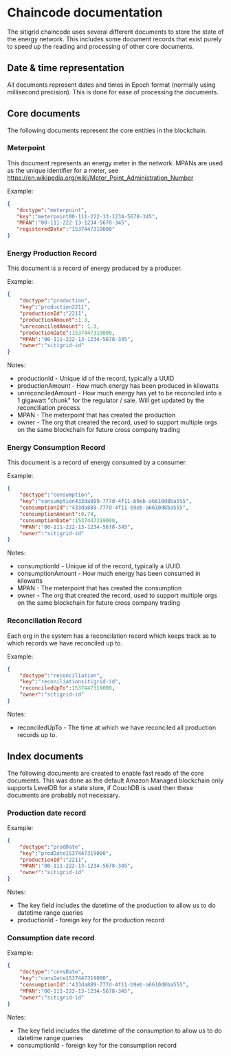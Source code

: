 # Chaincode documentation

The sitigrid chaincode uses several different documents to store the state of the energy network. This includes some document records that exist purely to speed up the reading and processing of other core documents.

## Date & time representation

All documents represent dates and times in Epoch format (normally using millisecond precision). This is done for ease of processing the documents.

## Core documents

The following documents represent the core entities in the blockchain.

### Meterpoint

This document represents an energy meter in the network. MPANs are used as the unique identifier for a meter, see https://en.wikipedia.org/wiki/Meter_Point_Administration_Number

Example:
```json
{
   "doctype":"meterpoint",
   "key":"meterpoint00-111-222-13-1234-5678-345",
   "MPAN":"00-111-222-13-1234-5678-345",
   "registeredDate":"1537447319000"
}
```

### Energy Production Record

This document is a record of energy produced by a producer.

Example:
```json
{    
    "doctype":"production",
    "key":"production2211",
    "productionId":"2211",  
    "productionAmount":1.3,
    "unreconciledAmount": 1.3,  
    "productionDate":1537447319000,
    "MPAN":"00-111-222-13-1234-5678-345",
    "owner":"sitigrid-id"     
}
```

Notes:
* productionId - Unique id of the record, typically a UUID
* productionAmount - How much energy has been produced in kilowatts
* unreconciledAmount - How much energy has yet to be reconciled into a 1 gigawatt "chunk" for the regulator / sale. Will get updated by the reconciliation process
* MPAN - The meterpoint that has created the production
* owner - The org that created the record, used to support multiple orgs on the same blockchain for future cross company trading

### Energy Consumption Record

This document is a record of energy consumed by a consumer.

Example:
```json
{   
    "doctype":"consumption",
    "key":"consumption433da889-777d-4f11-b9eb-a6610d8ba555", 
    "consumptionId":"433da889-777d-4f11-b9eb-a6610d8ba555",  
    "consumptionAmount":0.74, 
    "consumptionDate":1537447319000,
    "MPAN":"00-111-222-13-1234-5678-345",
    "owner":"sitigrid-id"     
}
```

Notes:
* consumptionId - Unique id of the record, typically a UUID
* consumptionAmount - How much energy has been consumed in kilowatts
* MPAN - The meterpoint that has created the consumption
* owner - The org that created the record, used to support multiple orgs on the same blockchain for future cross company trading

### Reconciliation Record

Each org in the system has a reconcilation record which keeps track as to which records we have reconciled up to.

Example:
```json
{   
    "doctype":"reconciliation",
    "key":"reconiliationsitigrid-id", 
    "reconciledUpTo":1537447319000,
    "owner":"sitigrid-id"     
}
```

Notes:
* reconciledUpTo - The time at which we have reconciled all production records up to.

## Index documents

The following documents are created to enable fast reads of the core documents. This was done as the default Amazon Managed blockchain only supports LevelDB for a state store, if CouchDB is used then these documents are probably not necessary.

### Production date record

Example:
```json
{    
    "doctype":"prodDate",
    "key":"prodDate1537447319000",
    "productionId":"2211",
    "MPAN":"00-111-222-13-1234-5678-345",
    "owner":"sitigrid-id"     
}
```

Notes:
* The key field includes the datetime of the production to allow us to do datetime range queries
* productionId - foreign key for the production record

### Consumption date record

Example:
```json
{    
    "doctype":"consDate",
    "key":"consDate1537447319000",
    "consumptionId":"433da889-777d-4f11-b9eb-a6610d8ba555",
    "MPAN":"00-111-222-13-1234-5678-345",
    "owner":"sitigrid-id"     
}
```

Notes:
* The key field includes the datetime of the consumption to allow us to do datetime range queries
* consumptionId - foreign key for the consumption record
